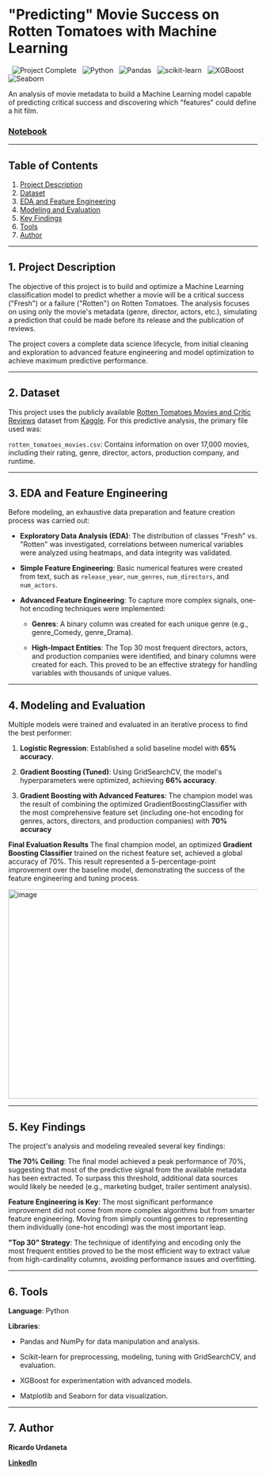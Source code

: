 # "Predicting" Movie Success on Rotten Tomatoes with Machine Learning

<p align="left">
  <img src="https://img.shields.io/badge/Project_Complete-%E2%9C%94-2ECC71?style=flat-square&logo=checkmarx&logoColor=white" alt="Project Complete"/>
  <img src="https://img.shields.io/badge/Python-3.9+-3776AB?style=flat-square&logo=python&logoColor=white" alt="Python"/>
  <img src="https://img.shields.io/badge/Pandas-Data_Analysis-150458?style=flat-square&logo=pandas&logoColor=white" alt="Pandas"/>
  <img src="https://img.shields.io/badge/scikit--learn-ML_Modeling-F7931E?style=flat-square&logo=scikit-learn&logoColor=white" alt="scikit-learn"/>
  <img src="https://img.shields.io/badge/XGBoost-Advanced_Model-5C2D91?style=flat-square&logo=xgboost&logoColor=white" alt="XGBoost"/>
  <img src="https://img.shields.io/badge/Seaborn-Visualization-3AA0E6?style=flat-square&logo=seaborn&logoColor=white" alt="Seaborn"/>
</p>

An analysis of movie metadata to build a Machine Learning model capable of predicting critical success and discovering which "features" could define a hit film.

### [Notebook](https://github.com/Ricardouchub/Fresh-tomato-predictor/blob/main/Notebook.ipynb)

---

## **Table of Contents**
1. [Project Description](#1-project-description)
2. [Dataset](#2-dataset)
3. [EDA and Feature Engineering](#3-eda-and-feature-engineering)
4. [Modeling and Evaluation](#4-modeling-and-evaluation)
5. [Key Findings](#5-key-findings)
6. [Tools](#6-tools)
7. [Author](#7-author)

---

## **1. Project Description**
The objective of this project is to build and optimize a Machine Learning classification model to predict whether a movie will be a critical success ("Fresh") or a failure ("Rotten") on Rotten Tomatoes. The analysis focuses on using only the movie's metadata (genre, director, actors, etc.), simulating a prediction that could be made before its release and the publication of reviews.

The project covers a complete data science lifecycle, from initial cleaning and exploration to advanced feature engineering and model optimization to achieve maximum predictive performance.

---

## **2. Dataset**
This project uses the publicly available [Rotten Tomatoes Movies and Critic Reviews](https://www.kaggle.com/datasets/stefanoleone992/rotten-tomatoes-movies-and-critic-reviews-dataset) dataset from [Kaggle](https://www.kaggle.com). For this predictive analysis, the primary file used was:

`rotten_tomatoes_movies.csv`: Contains information on over 17,000 movies, including their rating, genre, director, actors, production company, and runtime.

---

## **3. EDA and Feature Engineering**
Before modeling, an exhaustive data preparation and feature creation process was carried out:

* **Exploratory Data Analysis (EDA)**: The distribution of classes "Fresh" vs. "Rotten" was investigated, correlations between numerical variables were analyzed using heatmaps, and data integrity was validated.

* **Simple Feature Engineering**: Basic numerical features were created from text, such as `release_year`, `num_genres`, `num_directors`, and `num_actors`.

* **Advanced Feature Engineering**: To capture more complex signals, one-hot encoding techniques were implemented:

    * **Genres**: A binary column was created for each unique genre (e.g., genre_Comedy, genre_Drama).

    * **High-Impact Entities**: The Top 30 most frequent directors, actors, and production companies were identified, and binary columns were created for each. This proved to be an effective strategy for handling variables with thousands of unique values.

---

## **4. Modeling and Evaluation**
Multiple models were trained and evaluated in an iterative process to find the best performer:

  1. **Logistic Regression**: Established a solid baseline model with **65% accuracy**.

  2. **Gradient Boosting (Tuned)**: Using GridSearchCV, the model's hyperparameters were optimized, achieving **66% accuracy**.

  3. **Gradient Boosting with Advanced Features**: The champion model was the result of combining the optimized GradientBoostingClassifier with the most comprehensive feature set (including one-hot encoding for genres, actors, directors, and production companies) with **70% accuracy**

**Final Evaluation Results**
The final champion model, an optimized **Gradient Boosting Classifier** trained on the richest feature set, achieved a global accuracy of 70%. This result represented a 5-percentage-point improvement over the baseline model, demonstrating the success of the feature engineering and tuning process.

<img width="505" height="423" alt="image" src="https://github.com/user-attachments/assets/f8c40154-8250-4b84-be56-ff6f7a09b66e" />


---

## **5. Key Findings**
The project's analysis and modeling revealed several key findings:

**The 70% Ceiling**: The final model achieved a peak performance of 70%, suggesting that most of the predictive signal from the available metadata has been extracted. To surpass this threshold, additional data sources would likely be needed (e.g., marketing budget, trailer sentiment analysis).

**Feature Engineering is Key**: The most significant performance improvement did not come from more complex algorithms but from smarter feature engineering. Moving from simply counting genres to representing them individually (one-hot encoding) was the most important leap.

**"Top 30" Strategy**: The technique of identifying and encoding only the most frequent entities proved to be the most efficient way to extract value from high-cardinality columns, avoiding performance issues and overfitting.


---

## **6. Tools**
**Language**: Python

**Libraries**:

* Pandas and NumPy for data manipulation and analysis.
    
* Scikit-learn for preprocessing, modeling, tuning with GridSearchCV, and evaluation.
    
* XGBoost for experimentation with advanced models.
    
* Matplotlib and Seaborn for data visualization.

---

## **7. Author**
**Ricardo Urdaneta**

[**LinkedIn**](https://www.linkedin.com/in/ricardourdanetacastro/)
